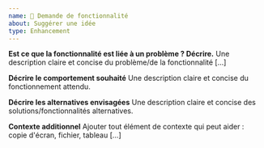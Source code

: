 ```yaml
---
name: 🧠 Demande de fonctionnalité
about: Suggérer une idée
type: Enhancement
---
```


**Est ce que la fonctionnalité est liée à un problème ? Décrire.**
Une description claire et concise du problème/de la fonctionnalité [...]

**Décrire le comportement souhaité**
Une description claire et concise du fonctionnement attendu.

**Décrire les alternatives envisagées**
Une description claire et concise des solutions/fonctionnalités alternatives.

**Contexte additionnel**
Ajouter tout élément de contexte qui peut aider : copie d'écran, fichier, tableau [...]

